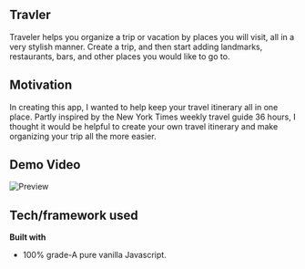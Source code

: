 ## Travler

Traveler helps you organize a trip or vacation by places you will visit, all in a very stylish manner. Create a trip, and then start adding landmarks, restaurants, bars, and other places you would like to go to.

## Motivation

In creating this app, I wanted to help keep your travel itinerary all in one place. Partly inspired by the New York Times weekly travel guide 36 hours, I thought it would be helpful to create your own travel itinerary and make organizing your trip all the more easier.

## Demo Video
![Preview](https://drive.google.com/file/d/1UVb88Zmxip1VkYEaFU5dcW9mmjfiKWTi/view?usp=sharing)

## Tech/framework used

<b>Built with</b>
- 100% grade-A pure vanilla Javascript.
